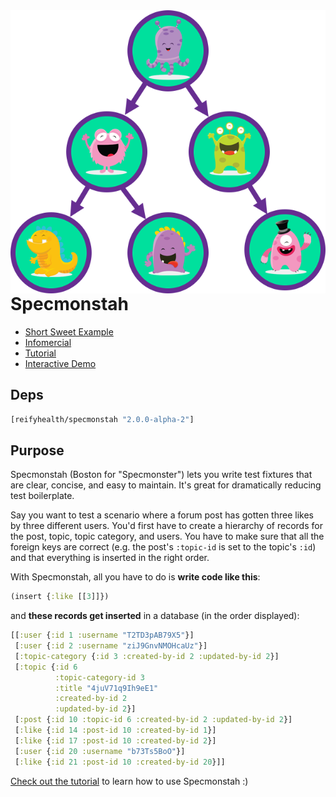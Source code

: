 <img align="right" src="docs/monstahs.png">

# Specmonstah

* [Short Sweet Example](https://sweet-tooth.gitbook.io/specmonstah/#short-sweet-example)
* [Infomercial](https://sweet-tooth.gitbook.io/specmonstah/infomercial)
* [Tutorial](https://sweet-tooth.gitbook.io/specmonstah/tutorial)
* [Interactive Demo](https://reifyhealth.github.io/specmonstah/)

## Deps

```clojure
[reifyhealth/specmonstah "2.0.0-alpha-2"]
```

## Purpose

Specmonstah (Boston for "Specmonster") lets you write test fixtures
that are clear, concise, and easy to maintain. It's great for
dramatically reducing test boilerplate.

Say you want to test a scenario where a forum post has gotten three
likes by three different users. You'd first have to create a hierarchy
of records for the post, topic, topic category, and users. You have to
make sure that all the foreign keys are correct (e.g. the post's
`:topic-id` is set to the topic's `:id`) and that everything is inserted
in the right order.

With Specmonstah, all you have to do is **write code like this**:

```clojure
(insert {:like [[3]]})
```

and **these records get inserted** in a database (in the order
displayed):

```clojure
[[:user {:id 1 :username "T2TD3pAB79X5"}]
 [:user {:id 2 :username "ziJ9GnvNMOHcaUz"}]
 [:topic-category {:id 3 :created-by-id 2 :updated-by-id 2}]
 [:topic {:id 6
          :topic-category-id 3
          :title "4juV71q9Ih9eE1"
          :created-by-id 2
          :updated-by-id 2}]
 [:post {:id 10 :topic-id 6 :created-by-id 2 :updated-by-id 2}]
 [:like {:id 14 :post-id 10 :created-by-id 1}]
 [:like {:id 17 :post-id 10 :created-by-id 2}]
 [:user {:id 20 :username "b73Ts5BoO"}]
 [:like {:id 21 :post-id 10 :created-by-id 20}]]
```

[Check out the
tutorial](https://sweet-tooth.gitbook.io/specmonstah/tutorial) to
learn how to use Specmonstah :)
